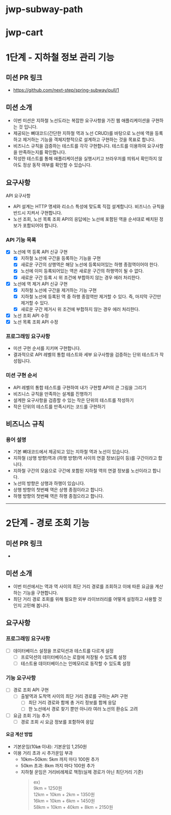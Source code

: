 # jwp-subway-path

# jwp-cart

# 1단계 - 지하철 정보 관리 기능

## 미션 PR 링크

* https://github.com/next-step/spring-subway/pull/1

## 미션 소개

- 이번 미션은 지하철 노선도라는 복잡한 요구사항을 가진 웹 애플리케이션을 구현하는 것 입니다.
- 제공되는 뼈대코드(간단한 지하철 역과 노선 CRUD)를 바탕으로 노선에 역을 등록하고 제거하는 기능을 객체지향적으로 설계하고 구현하는 것을 목표로 합니다.
- 비즈니스 규칙을 검증하는 테스트를 각각 구현합니다. 테스트를 이용하여 요구사항을 만족하는지를 확인합니다.
- 작성한 테스트를 통해 애플리케이션을 실행시키고 브라우저를 띄워서 확인하지 않아도 정상 동작 여부를 확인할 수 있습니다.

## 요구사항

API 요구사항

- API 설계는 HTTP 명세와 리소스 특성에 맞도록 직접 설계합니다. 비즈니스 규칙을 반드시 지켜서 구현합니다.
- 노선 조회, 노선 목록 조회 API의 응답에는 노선에 포함된 역을 순서대로 배치된 정보가 포함되어야 합니다.

### API 기능 목록

- [x] 노선에 역 등록 API 신규 구현
    - [x] 지하철 노선에 구간을 등록하는 기능을 구현
    - [x] 새로운 구간의 상행역은 해당 노선에 등록되어있는 하행 종점역이어야 한다.
    - [x] 노선에 이미 등록되어있는 역은 새로운 구간의 하행역이 될 수 없다.
    - [x] 새로운 구간 등록 시 위 조건에 부합하지 않는 경우 에러 처리한다.
- [x] 노선에 역 제거 API 신규 구현
    - [x] 지하철 노선에 구간을 제거하는 기능 구현
    - [x] 지하철 노선에 등록된 역 중 하행 종점역만 제거할 수 있다. 즉, 마지막 구간만 제거할 수 있다.
    - [x] 새로운 구간 제거시 위 조건에 부합하지 않는 경우 에러 처리한다.
- [x] 노선 조회 API 수정
- [x] 노선 목록 조회 API 수정

### 프로그래밍 요구사항

- 미션 구현 순서를 지키며 구현합니다.
- 결과적으로 API 레벨의 통합 테스트와 세부 요구사항을 검증하는 단위 테스트가 작성됩니다.

### 미션 구현 순서

- API 레벨의 통합 테스트를 구현하여 내가 구현할 API의 큰 그림을 그리기
- 비즈니스 규칙을 만족하는 설계를 진행하기
- 설계한 요구사항을 검증할 수 있는 작은 단위의 테스트를 작성하기
- 작은 단위의 테스트를 만족시키는 코드를 구현하기

## 비즈니스 규칙

### 용어 설명

- 기본 뼈대코드에서 제공되고 있는 지하철 역과 노선이 있습니다.
- 지하철 (상행 방향)역과 (하행 방향)역 사이의 연결 정보(길이 등)를 구간이라고 합니다.
- 지하철 구간의 모음으로 구간에 포함된 지하철 역의 연결 정보를 노선이라고 합니다.
- 노선의 방향은 상행과 하행이 있습니다.
- 상행 방향의 첫번째 역은 상행 종점이라고 합니다.
- 하행 방향의 첫번째 역은 하행 종점으라고 합니다.

---

# 2단계 - 경로 조회 기능

## 미션 PR 링크

*

## 미션 소개

- 이번 미션에서는 역과 역 사이의 최단 거리 경로를 조회하고 이에 따른 요금을 계산하는 기능을 구현합니다.
- 최단 거리 경로 조회를 위해 필요한 외부 라이브러리를 어떻게 설정하고 사용할 것인지 고민해 봅니다.

## 요구사항

### 프로그래밍 요구사항

- [ ] 데이터베이스 설정을 프로덕션과 테스트를 다르게 설정
    - [ ] 프로덕션의 데이터베이스는 로컬에 저장될 수 있도록 설정
    - [ ] 테스트용 데이터베이스는 인메모리로 동작할 수 있도록 설정

### 기능 요구사항

- [ ] 경로 조회 API 구현
    - [ ] 출발역과 도착역 사이의 최단 거리 경로를 구하는 API 구현
        - [ ] 최단 거리 경로와 함께 총 거리 정보를 함께 응답
        - [ ]  한 노선에서 경로 찾기 뿐만 아니라 여러 노선의 환승도 고려
- [ ] 요금 조회 기능 추가
    - [ ] 경로 조회 시 요금 정보를 포함하여 응답

#### 요금 계산 방법

- 기본운임(10㎞ 이내): 기본운임 1,250원
- 이용 거리 초과 시 추가운임 부과
    - 10km~50km: 5km 까지 마다 100원 추가
    - 50km 초과: 8km 까지 마다 100원 추가
    - 지하철 운임은 거리비례제로 책정(실제 경로가 아닌 최단거리 기준)
      > ex)  
      9km = 1250원  
      12km = 10km + 2km = 1350원  
      16km = 10km + 6km = 1450원  
      58km = 10km + 40km + 8km = 2150원
